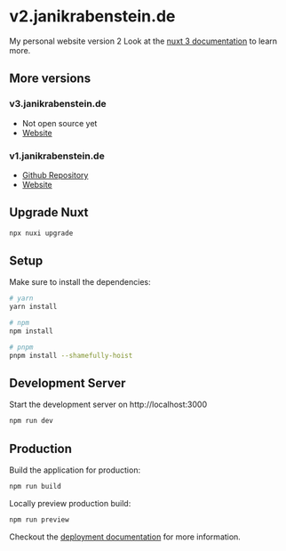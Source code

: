 # v2.janikrabenstein.de

My personal website version 2
Look at the [nuxt 3 documentation](https://v3.nuxtjs.org) to learn more.

## More versions

### v3.janikrabenstein.de
- Not open source yet
- [Website](https://v3.janikrabenstein.de)

### v1.janikrabenstein.de
- [Github Repository](https://github.com/theravenstone/v1.janikrabenstein.de)
- [Website](https://v1.janikrabenstein.de)


## Upgrade Nuxt
```bash
npx nuxi upgrade
```

## Setup

Make sure to install the dependencies:

```bash
# yarn
yarn install

# npm
npm install

# pnpm
pnpm install --shamefully-hoist
```

## Development Server

Start the development server on http://localhost:3000

```bash
npm run dev
```

## Production

Build the application for production:

```bash
npm run build
```

Locally preview production build:

```bash
npm run preview
```

Checkout the [deployment documentation](https://v3.nuxtjs.org/guide/deploy/presets) for more information.
